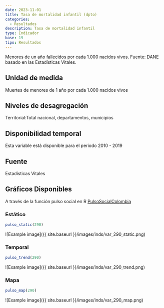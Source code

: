 ```yaml
---
date: 2023-11-01
title: Tasa de mortalidad infantil (dpto)
categories:
  - Resultados
description: Tasa de mortalidad infantil
type: Indicador
base: 19
tipo: Resultados
--- 
```


Menores de un año fallecidos por cada 1.000 nacidos vivos.
Fuente: DANE basado en las Estadísticas Vitales.

## Unidad de medida
Muertes de menores de 1 año por cada 1.000 nacidos vivos

## Niveles de desagregación
Territorial:Total nacional, departamentos, municipios

## Disponibilidad temporal
Esta variable está disponible para el periodo 2010 - 2019

## Fuente
Estadísticas Vitales

## Gráficos Disponibles

A través de la función pulso social en R [PulsoSocialColombia](https://github.com/pulsosocialcolombia/PulsoSocialColombia)

### Estático

``` R
pulso_static(290)
```

![Example image]({{ site.baseurl }}/images/inds/var_290_static.png)

### Temporal

``` R
pulso_trend(290)
```

![Example image]({{ site.baseurl }}/images/inds/var_290_trend.png)

### Mapa

``` R
pulso_map(290)
```

![Example image]({{ site.baseurl }}/images/inds/var_290_map.png)